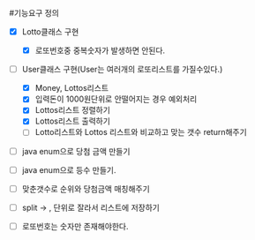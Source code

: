 #기능요구 정의
- [X] Lotto클래스 구현
  - [X] 로또번호중 중복숫자가 발생하면 안된다.
- [ ] User클래스 구현(User는 여러개의 로또리스트를 가질수있다.)
  - [X] Money, Lottos리스트
  - [X] 입력돈이 1000원단위로 안떨어지는 경우 예외처리
  - [X] Lottos리스트 정렬하기
  - [X] Lottos리스트 출력하기
  - [ ] Lotto리스트와 Lottos 리스트와 비교하고 맞는 갯수 return해주기
- [ ] java enum으로 당첨 금액 만들기
- [ ] java enum으로 등수 만들기.
- [ ] 맞춘갯수로 순위와 당첨금액 매칭해주기
- [ ] split -> , 단위로 잘라서 리스트에 저장하기
- [ ] 로또번호는 숫자만 존재해야한다.

